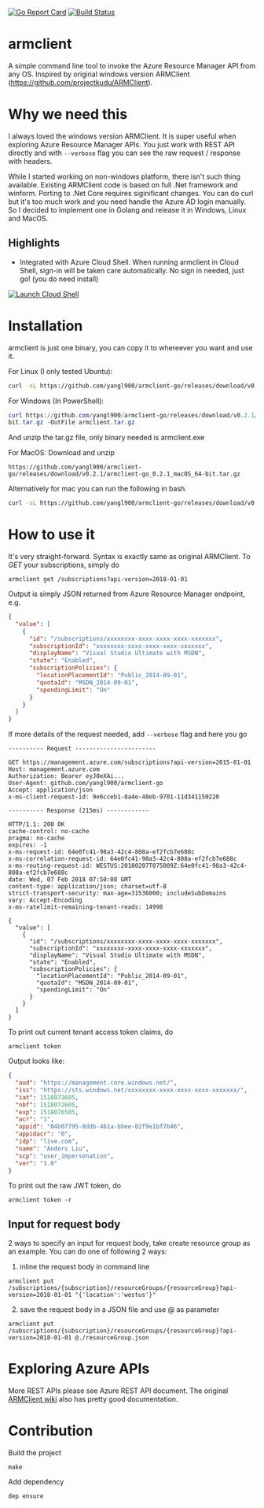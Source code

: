 [![Go Report Card](https://goreportcard.com/badge/github.com/yangl900/armclient-go)](https://goreportcard.com/report/github.com/yangl900/armclient-go) [![Build Status](https://travis-ci.org/yangl900/armclient-go.svg?branch=master)](https://travis-ci.org/yangl900/armclient-go)
# armclient
A simple command line tool to invoke the Azure Resource Manager API from any OS. Inspired by original windows version ARMClient (https://github.com/projectkudu/ARMClient).

# Why we need this
I always loved the windows version ARMClient. It is super useful when exploring Azure Resource Manager APIs. You just work with REST API directly and with `--verbose` flag you can see the raw request / response with headers.

While I started working on non-windows platform, there isn't such thing available. Existing ARMClient code is based on full .Net framework and winform. Porting to .Net Core requires siginificant changes. You can do curl but it's too much work and you need handle the Azure AD login manually. So I decided to implement one in Golang and release it in Windows, Linux and MacOS.

## Highlights
* Integrated with Azure Cloud Shell. When running armclient in Cloud Shell, sign-in will be taken care automatically. No sign in needed, just go! (you do need install)

[![Launch Cloud Shell](https://shell.azure.com/images/launchcloudshell.png "Launch Cloud Shell")](https://shell.azure.com)

# Installation
armclient is just one binary, you can copy it to whereever you want and use it.

For Linux (I only tested Ubuntu):
```bash
curl -sL https://github.com/yangl900/armclient-go/releases/download/v0.2.1/armclient-go_0.2.1_linux_64-bit.tar.gz | tar xz
```

For Windows (In PowerShell):
```powershell
curl https://github.com/yangl900/armclient-go/releases/download/v0.2.1/armclient-go_0.2.1_windows_64-
bit.tar.gz -OutFile armclient.tar.gz
```
And unzip the tar.gz file, only binary needed is armclient.exe

For MacOS:
Download and unzip
```
https://github.com/yangl900/armclient-go/releases/download/v0.2.1/armclient-go_0.2.1_macOS_64-bit.tar.gz
```

Alternatively for mac you can run the following in bash.

```bash
curl -sL https://github.com/yangl900/armclient-go/releases/download/v0.2.1/armclient-go_0.2.1_macOS_64-bit.tar.gz | tar xz
```

# How to use it
It's very straight-forward. Syntax is exactly same as original ARMClient. To *GET* your subscriptions, simply do

```
armclient get /subscriptions?api-version=2018-01-01
```

Output is simply JSON returned from Azure Resource Manager endpoint, e.g.
```json
{
  "value": [
    {
      "id": "/subscriptions/xxxxxxxx-xxxx-xxxx-xxxx-xxxxxxx",
      "subscriptionId": "xxxxxxxx-xxxx-xxxx-xxxx-xxxxxxx",
      "displayName": "Visual Studio Ultimate with MSDN",
      "state": "Enabled",
      "subscriptionPolicies": {
        "locationPlacementId": "Public_2014-09-01",
        "quotaId": "MSDN_2014-09-01",
        "spendingLimit": "On"
      }
    }
  ]
}
```
If more details of the request needed, add `--verbose` flag and here you go
```
---------- Request -----------------------

GET https://management.azure.com/subscriptions?api-version=2015-01-01
Host: management.azure.com
Authorization: Bearer eyJ0eXAi...
User-Agent: github.com/yangl900/armclient-go
Accept: application/json
x-ms-client-request-id: 9e6cceb1-8a4e-40eb-9701-11d341150220

---------- Response (215ms) ------------

HTTP/1.1: 200 OK
cache-control: no-cache
pragma: no-cache
expires: -1
x-ms-request-id: 64e0fc41-98a3-42c4-808a-ef2fcb7e688c
x-ms-correlation-request-id: 64e0fc41-98a3-42c4-808a-ef2fcb7e688c
x-ms-routing-request-id: WESTUS:20180207T075009Z:64e0fc41-98a3-42c4-808a-ef2fcb7e688c
date: Wed, 07 Feb 2018 07:50:08 GMT
content-type: application/json; charset=utf-8
strict-transport-security: max-age=31536000; includeSubDomains
vary: Accept-Encoding
x-ms-ratelimit-remaining-tenant-reads: 14998

{
  "value": [
    {
      "id": "/subscriptions/xxxxxxxx-xxxx-xxxx-xxxx-xxxxxxx",
      "subscriptionId": "xxxxxxxx-xxxx-xxxx-xxxx-xxxxxxx",
      "displayName": "Visual Studio Ultimate with MSDN",
      "state": "Enabled",
      "subscriptionPolicies": {
        "locationPlacementId": "Public_2014-09-01",
        "quotaId": "MSDN_2014-09-01",
        "spendingLimit": "On"
      }
    }
  ]
}
```

To print out current tenant access token claims, do
```
armclient token
```

Output looks like:
```json
{
  "aud": "https://management.core.windows.net/",
  "iss": "https://sts.windows.net/xxxxxxxx-xxxx-xxxx-xxxx-xxxxxxx/",
  "iat": 1518072605,
  "nbf": 1518072605,
  "exp": 1518076505,
  "acr": "1",
  "appid": "04b07795-8ddb-461a-bbee-02f9e1bf7b46",
  "appidacr": "0",
  "idp": "live.com",
  "name": "Anders Liu",
  "scp": "user_impersonation",
  "ver": "1.0"
}
```

To print out the raw JWT token, do
```
armclient token -r
```

## Input for request body
2 ways to specify an input for request body, take create resource group as an example. You can do one of following 2 ways:

1. inline the request body in command line
```
armclient put /subscriptions/{subscription}/resourceGroups/{resourceGroup}?api-version=2018-01-01 "{'location':'westus'}"
```
2. save the request body in a JSON file and use @<file-path> as parameter
```
armclient put /subscriptions/{subscription}/resourceGroups/{resourceGroup}?api-version=2018-01-01 @./resourceGroup.json
```

# Exploring Azure APIs
More REST APIs please see Azure REST API document. The original [ARMClient wiki](https://github.com/projectkudu/ARMClient/wiki) also has pretty good documentation.

# Contribution
Build the project
```
make
```

Add dependency
```
dep ensure
```
